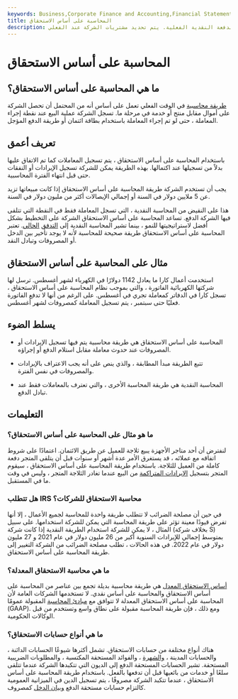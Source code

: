 ```yaml
---
keywords: Business,Corporate Finance and Accounting,Financial Statements,Accounting,Accrual Accounting,Cash Accounting,Revenue
title: المحاسبة على أساس الاستحقاق
description: تقيس المحاسبة على أساس الاستحقاق المكاسب والمصروفات دون استخدام تاريخ حدوث الدفعة النقدية الفعلية. يتم تحديد مشتريات الشركة عند الفعلي
---
```


# المحاسبة على أساس الاستحقاق
## ما هي المحاسبة على أساس الاستحقاق؟

[طريقة محاسبية](/accountingmethod) في الوقت الفعلي تعمل على أساس أنه من المحتمل أن تحصل الشركة على أموال مقابل منتج أو خدمة في مرحلة ما. تسجل الشركة عملية البيع عند نقطة إجراء المعاملة ، حتى لو تم إجراء المعاملة باستخدام بطاقة ائتمان أو طريقة الدفع المؤجل.

## تعريف أعمق

باستخدام المحاسبة على أساس الاستحقاق ، يتم تسجيل المعاملات كما تم الاتفاق عليها بدلاً من تسجيلها عند اكتمالها. بهذه الطريقة يمكن للشركة تسجيل الإيرادات أو النفقات حتى قبل انتهاء الفترة المحاسبية.

يجب أن تستخدم الشركة طريقة المحاسبة على أساس الاستحقاق إذا كانت مبيعاتها تزيد عن 5 ملايين دولار في السنة أو إجمالي الإيصالات أكثر من مليون دولار في السنة.

هذا على النقيض من المحاسبة النقدية ، التي تسجل المعاملة فقط في النقطة التي تتلقى فيها الشركة الدفع. تساعد المحاسبة على أساس الاستحقاق الشركة على التخطيط بشكل أفضل لاستراتيجيتها للنمو ، بينما تشير المحاسبة النقدية إلى [التدفق](/cashflow) [الحالي](/cashflow). تعتبر المحاسبة على أساس الاستحقاق طريقة صحيحة للمحاسبة لأنه لا يوجد تأخير بين الدخل أو المصروفات وتبادل النقد.

## مثال على المحاسبة على أساس الاستحقاق

استخدمت أعمال كارا ما يعادل 1142 دولارًا في الكهرباء لشهر أغسطس. ترسل لها شركتها الكهربائية الفاتورة ، والتي بموجب نظام المحاسبة على أساس الاستحقاق ، تسجل كارا في الدفاتر كمعاملة تجري في أغسطس. على الرغم من أنها لا تدفع الفاتورة فعليًا حتى سبتمبر ، يتم تسجيل المعاملة كمصروفات لشهر أغسطس.

## يسلط الضوء

- المحاسبة على أساس الاستحقاق هي طريقة محاسبية يتم فيها تسجيل الإيرادات أو المصروفات عند حدوث معاملة مقابل استلام الدفع أو إجراؤه.

- تتبع الطريقة مبدأ المطابقة ، والذي ينص على أنه يجب الاعتراف بالإيرادات والمصروفات في نفس الفترة.

- المحاسبة النقدية هي طريقة المحاسبة الأخرى ، والتي تعترف بالمعاملات فقط عند تبادل الدفع.

## التعليمات

### ما هو مثال على المحاسبة على أساس الاستحقاق؟

لنفترض أن أحد متاجر الأجهزة يبيع ثلاجة للعميل عن طريق الائتمان. اعتمادًا على شروط اتفاقه مع عملائه ، قد يستغرق الأمر عدة أشهر أو سنوات قبل أن يتلقى المتجر دفعة كاملة من العميل للثلاجة. باستخدام طريقة المحاسبة على أساس الاستحقاق ، سيقوم المتجر بتسجيل [الإيرادات المتراكمة](/accrued-revenue) من البيع عندما تغادر الثلاجة المتجر ، وليس في وقت ما في المستقبل.

### هل تتطلب IRS محاسبة الاستحقاق للشركات؟

في حين أن مصلحة الضرائب لا تتطلب طريقة واحدة للمحاسبة لجميع الأعمال ، إلا أنها تفرض قيودًا معينة تؤثر على طريقة المحاسبة التي يمكن للشركة استخدامها. على سبيل المثال ، لا يمكن للشركة استخدام الطريقة النقدية إذا كانت شركة (بخلاف شركة S) بمتوسط إجمالي للإيرادات السنوية أكبر من 26 مليون دولار في عام 2021 و 27 مليون دولار في عام 2022. في هذه الحالات ، تطلب مصلحة الضرائب من الشركة التغيير إلى طريقة المحاسبة على أساس الاستحقاق.

### ما هي محاسبة الاستحقاق المعدلة؟

[أساس الاستحقاق المعدل](/modified-accrual-accounting) هي طريقة محاسبية بديلة تجمع بين عناصر من المحاسبة على أساس الاستحقاق والمحاسبة على أساس نقدي. لا تستخدمها الشركات العامة لأن المحاسبة على أساس الاستحقاق المعدلة لا تتوافق مع [مبادئ المحاسبة](/gaap) المقبولة عمومًا (GAAP). ومع ذلك ، فإن طريقة المحاسبة مقبولة على نطاق واسع وتستخدم من قبل الوكالات الحكومية.

### ما هي أنواع حسابات الاستحقاق؟

هناك أنواع مختلفة من حسابات الاستحقاق. تشمل أكثرها شيوعًا الحسابات الدائنة ، والحسابات المدينة ، [والشهرة](/goodwill) ، والفوائد المستحقة المكتسبة ، والمطلوبات الضريبية المستحقة. تشير الحسابات المستحقة الدفع إلى الديون التي تتكبدها الشركة عندما تتلقى سلعًا أو خدمات من بائعيها قبل أن تدفعها بالفعل. باستخدام طريقة المحاسبة على أساس الاستحقاق ، عندما تتكبد الشركة مصروفًا ، يتم تسجيل الدين في الميزانية العمومية كالتزام حسابات مستحقة الدفع [وبيان الدخل](/incomestatement) كمصروف.


